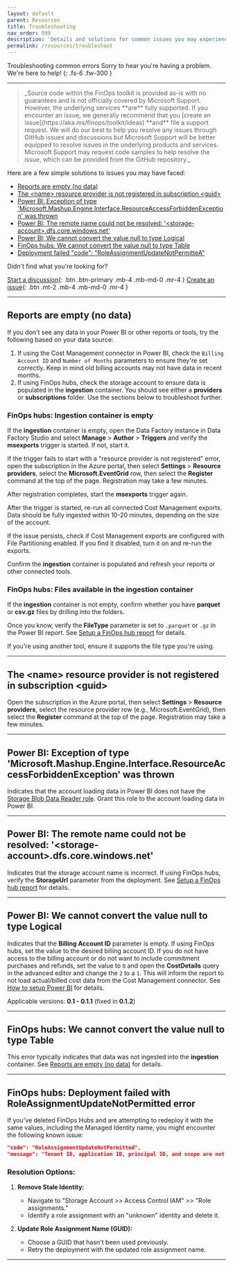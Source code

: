 ```yaml
---
layout: default
parent: Resources
title: Troubleshooting
nav_order: 999
description: 'Details and solutions for common issues you may experience.'
permalink: /resources/troubleshoot
---
```


<span class="fs-9 d-block mb-4">Troubleshooting common errors</span>
Sorry to hear you're having a problem. We're here to help!
{: .fs-6 .fw-300 }

---

<blockquote class="important" markdown="1">
  _Source code within the FinOps toolkit is provided as-is with no guarantees and is not officially covered by Microsoft Support. However, the underlying services **are** fully supported. If you encounter an issue, we generally recommend that you [create an issue](https://aka.ms/finops/toolkit/ideas) **and** file a support request. We will do our best to help you resolve any issues through GitHub issues and discussions but Microsoft Support will be better equipped to resolve issues in the underlying products and services. Microsoft Support may request code samples to help resolve the issue, which can be provided from the GitHub repository._
</blockquote>

Here are a few simple solutions to issues you may have faced:

- [Reports are empty (no data)](#reports-are-empty-no-data)
- [The \<name\> resource provider is not registered in subscription \<guid\>](#the-name-resource-provider-is-not-registered-in-subscription-guid)
- [Power BI: Exception of type 'Microsoft.Mashup.Engine.Interface.ResourceAccessForbiddenException' was thrown](#power-bi-exception-of-type-microsoftmashupengineinterfaceresourceaccessforbiddenexception-was-thrown)
- [Power BI: The remote name could not be resolved: '\<storage-account\>.dfs.core.windows.net'](#power-bi-the-remote-name-could-not-be-resolved-storage-accountdfscorewindowsnet)
- [Power BI: We cannot convert the value null to type Logical](#power-bi-we-cannot-convert-the-value-null-to-type-logical)
- [FinOps hubs: We cannot convert the value null to type Table](#finops-hubs-we-cannot-convert-the-value-null-to-type-table)
- [Deployment failed "code": "RoleAssignmentUpdateNotPermitteA"](#deployment-failed-code-roleassignmentupdatenotpermittea)

Didn't find what you're looking for?

[Start a discussion](https://aka.ms/finops/toolkit/discuss){: .btn .btn-primary .mb-4 .mb-md-0 .mr-4 }
[Create an issue](https://aka.ms/finops/toolkit/ideas){: .btn .mt-2 .mb-4 .mb-md-0 .mr-4 }

---

## Reports are empty (no data)

If you don't see any data in your Power BI or other reports or tools, try the following based on your data source:

1. If using the Cost Management connector in Power BI, check the `Billing Account ID` and `Number of Months` parameters to ensure they're set correctly. Keep in mind old billing accounts may not have data in recent months.
2. If using FinOps hubs, check the storage account to ensure data is populated in the **ingestion** container. You should see either a **providers** or **subscriptions** folder. Use the sections below to troubleshoot further.

### FinOps hubs: Ingestion container is empty

If the **ingestion** container is empty, open the Data Factory instance in Data Factory Studio and select **Manage** > **Author** > **Triggers** and verify the **msexports** trigger is started. If not, start it.

If the trigger fails to start with a "resource provider is not registered" error, open the subscription in the Azure portal, then select **Settings** > **Resource providers**, select the **Microsoft.EventGrid** row, then select the **Register** command at the top of the page. Registration may take a few minutes.

After registration completes, start the **msexports** trigger again.

After the trigger is started, re-run all connected Cost Management exports. Data should be fully ingested within 10-20 minutes, depending on the size of the account.

If the issue persists, check if Cost Management exports are configured with File Partitioning enabled. If you find it disabled, turn it on and re-run the exports.

Confirm the **ingestion** container is populated and refresh your reports or other connected tools.

### FinOps hubs: Files available in the ingestion container

If the **ingestion** container is not empty, confirm whether you have **parquet** or **csv.gz** files by drilling into the folders.

Once you know, verify the **FileType** parameter is set to `.parquet` or `.gz` in the Power BI report. See [Setup a FinOps hub report](../finops-hub/reports/README.md#setup-a-finops-hub-report) for details.

If you're using another tool, ensure it supports the file type you're using.

---

## The \<name> resource provider is not registered in subscription \<guid>

Open the subscription in the Azure portal, then select **Settings** > **Resource providers**, select the resource provider row (e.g., Microsoft.EventGrid), then select the **Register** command at the top of the page. Registration may take a few minutes.

---

## Power BI: Exception of type 'Microsoft.Mashup.Engine.Interface.ResourceAccessForbiddenException' was thrown

Indicates that the account loading data in Power BI does not have the [Storage Blob Data Reader role](https://learn.microsoft.com/azure/role-based-access-control/built-in-roles#storage-blob-data-reader). Grant this role to the account loading data in Power BI.

---

## Power BI: The remote name could not be resolved: '\<storage-account>.dfs.core.windows.net'

Indicates that the storage account name is incorrect. If using FinOps hubs, verify the **StorageUrl** parameter from the deployment. See [Setup a FinOps hub report](../finops-hub/README.md#-create-a-new-hub) for details.

---

## Power BI: We cannot convert the value null to type Logical

Indicates that the **Billing Account ID** parameter is empty. If using FinOps hubs, set the value to the desired billing account ID. If you do not have access to the billing account or do not want to include commitment purchases and refunds, set the value to `0` and open the **CostDetails** query in the advanced editor and change the `2` to a `1`. This will inform the report to not load actual/billed cost data from the Cost Management connector. See [How to setup Power BI](../power-bi/setup.md#-setup-your-first-report) for details.

Applicable versions: **0.1 - 0.1.1** (fixed in **0.1.2**)

---

## FinOps hubs: We cannot convert the value null to type Table

This error typically indicates that data was not ingested into the **ingestion** container. See [Reports are empty (no data)](#reports-are-empty-no-data) for details.

---

## FinOps hubs: Deployment failed with RoleAssignmentUpdateNotPermitted error

If you've deleted FinOps Hubs and are attempting to redeploy it with the same values, including the Managed Identity name, you might encounter the following known issue:

```json
"code": "RoleAssignmentUpdateNotPermitted",
"message": "Tenant ID, application ID, principal ID, and scope are not allowed to be updated."
```

### Resolution Options:

1. **Remove Stale Identity:**
   - Navigate to "Storage Account >> Access Control IAM" >> "Role assignments."
   - Identify a role assignment with an "unknown" identity and delete it.

2. **Update Role Assignment Name (GUID):**
   - Choose a GUID that hasn't been used previously.
   - Retry the deployment with the updated role assignment name.

---

<br>

